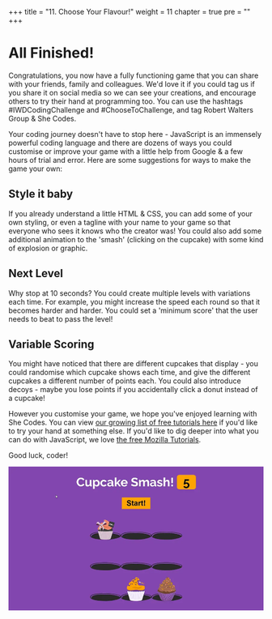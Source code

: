 +++
title = "11. Choose Your Flavour!"
weight = 11
chapter = true
pre = ""
+++

# All Finished!

Congratulations, you now have a fully functioning game that you can share with your friends, family and colleagues. We'd love it if you could tag us if you share it on social media so we can see your creations, and encourage others to try their hand at programming too. You can use the hashtags #IWDCodingChallenge and #ChooseToChallenge, and tag Robert Walters Group & She Codes.

Your coding journey doesn't have to stop here - JavaScript is an immensely powerful coding language and there are dozens of ways you could customise or improve your game with a little help from Google & a few hours of trial and error. Here are some suggestions for ways to make the game your own:

## Style it baby
If you already understand a little HTML & CSS, you can add some of your own styling, or even a tagline with your name to your game so that everyone who sees it knows who the creator was! You could also add some additional animation to the 'smash' (clicking on the cupcake) with some kind of explosion or graphic.

## Next Level
Why stop at 10 seconds? You could create multiple levels with variations each time. For example, you might increase the speed each round so that it becomes harder and harder. You could set a 'minimum score' that the user needs to beat to pass the level!

## Variable Scoring
You might have noticed that there are different cupcakes that display - you could randomise which cupcake shows each time, and give the different cupcakes a different number of points each. You could also introduce decoys - maybe you lose points if you accidentally click a donut instead of a cupcake!

However you customise your game, we hope you've enjoyed learning with She Codes. You can view [our growing list of free tutorials here](https://shecodes.com.au/tutorials) if you'd like to try your hand at something else. If you'd like to dig deeper into what you can do with JavaScript, we love [the free Mozilla Tutorials](https://developer.mozilla.org/en-US/docs/Web/JavaScript#tutorials).

Good luck, coder!

![](images/final_screenshot.png)
